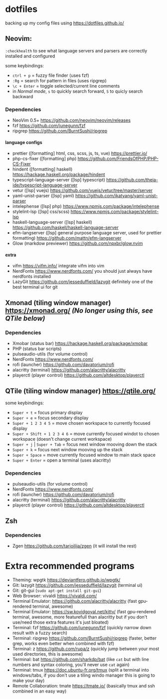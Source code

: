 # dotfiles
backing up my config files using https://dotfiles.github.io/
## Neovim:
`:checkhealth` to see what language servers and parsers are correctly installed and configured

some keybindings:
- `ctrl + p` = fuzzy file finder (uses fzf)
- `:Rg` = search for pattern in files (uses ripgrep)
- `\c + Enter` = toggle selected/current line comments
- in *Normal mode*, `s` to quickly search forward, `S` to quicly search backward
### Dependencies
- NeoVim 0.5+ https://github.com/neovim/neovim/releases
- fzf https://github.com/junegunn/fzf
- ripgrep https://github.com/BurntSushi/ripgrep
#### language configs
- prettier ([formatting] html, css, scss, js, ts, vue) https://prettier.io/
- php-cs-fixer ([formatting] php) https://github.com/FriendsOfPHP/PHP-CS-Fixer
- hindent ([formatting] haskell) https://hackage.haskell.org/package/hindent
- typescript-language-server ([lsp] typescript) https://github.com/theia-ide/typescript-language-server
- vetur ([lsp] vuejs) https://github.com/vuejs/vetur/tree/master/server
- yaml-unist-parser ([lsp] yaml) https://github.com/ikatyang/yaml-unist-parser
- intelephense ([lsp] php) https://www.npmjs.com/package/intelephense
- stylelint-lsp ([lsp] css/scss) https://www.npmjs.com/package/stylelint-lsp
- haskell-language-server ([lsp] haskell) https://github.com/haskell/haskell-language-server
- efm-langserver ([lsp] general purpose language server, used for prettier formatting) https://github.com/mattn/efm-langserver
- Glow (markdow previewer) https://github.com/npxbr/glow.nvim
#### extra
- vifm https://vifm.info/ integrate vifm into vim
- NerdFonts https://www.nerdfonts.com/ you should just always have nerdfonts installed
- LazyGit https://github.com/jesseduffield/lazygit definitely one of the best terminal ui for git
## Xmonad (tiling window manager) https://xmonad.org/ *(No longer using this, see QTile below)*
### Dependencies
- Xmobar (status bar) https://hackage.haskell.org/package/xmobar
- PHP (status bar scripts)
- pulseaudio-utils (for volume control)
- NerdFonts https://www.nerdfonts.com/
- rofi (launcher) https://github.com/davatorium/rofi
- alacritty (terminal) https://github.com/alacritty/alacritty
- playerctl (player control) https://github.com/altdesktop/playerctl
## QTile (tiling window manager) https://qtile.org/
some keybindings:
- `Super + t` = focus primary display
- `Super + e` = focus secondary display
- `Super + 1 2 3 4 5` = move chosen workspace to currently focused display
- `Super + Shift + 1 2 3 4 6` = move currently focused windot to chosen workspace (doesn't change current workspace)
- `Super + j` | `Super + Tab` = focus next window mooving down the stack
- `Super + k` = focus next window mooving up the stack
- `Super + Space` = move currently focused window to main stack space
- `Super + Enter` = open a terminal (uses alacritty)
### Dependencies
- pulseaudio-utils (for volume control)
- NerdFonts https://www.nerdfonts.com/
- rofi (launcher) https://github.com/davatorium/rofi
- alacritty (terminal) https://github.com/alacritty/alacritty
- playerctl (player control) https://github.com/altdesktop/playerctl
## Zsh
### Dependencies
- Zgen https://github.com/tarjoilija/zgen (it will install the rest)
# Extra recommended programs
- Theming: wpgtk https://deviantfero.github.io/wpgtk/
- Git: lazygit https://github.com/jesseduffield/lazygit (terminal ui)
- Git: git-gui (`sudo apt-get install git-gui`)
- Web Browser: vivaldi https://vivaldi.com/
- Terminal Emulator: https://github.com/alacritty/alacritty (fast gpu-rendered terminal, awesome)
- Terminal Emulator: https://sw.kovidgoyal.net/kitty/ (fast gpu-rendered terminal, awesome, more featurefull than alacritty but if you don't use/need those extra features it's just bloated)
- Terminal: fzf https://github.com/junegunn/fzf (quickly narrow down result with a fuzzy search)
- Terminal: ripgrep https://github.com/BurntSushi/ripgrep (faster, better grep, works even better when combined with fzf)
- Terminal: z https://github.com/rupa/z (quickly jump between your most used directories, this is awesome)
- Terminal: bat https://github.com/sharkdp/bat (like `cat` but with line numbers and syntax coloring, you'll never use `cat` again)
- Terminal: tmux https://doc.ubuntu-fr.org/tmux (split a terminal into windows/tabs, if you don't use a tiling windo manager this is going to make your day)
- Remote Collaboration: tmate https://tmate.io/ (basically tmux and ssh combined in an easy way)


